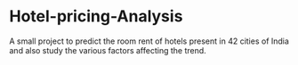# Hotel-pricing-Analysis
A small project to predict the room rent of hotels present in 42 cities of India and also study the various factors affecting the trend.
